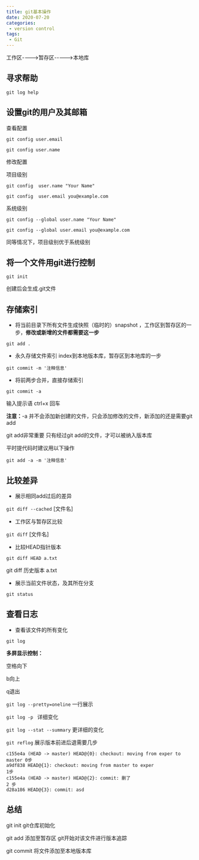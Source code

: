 ```yaml
---
title: git基本操作
date: 2020-07-20
categories:
 - version control
tags:
 - Git
---
```


工作区---->暂存区----->本地库

## 寻求帮助

`git log help`

## 设置git的用户及其邮箱

查看配置

```git
git config user.email

git config user.name
```

修改配置

项目级别

```
git config  user.name "Your Name"

git config  user.email you@example.com
```

系统级别

```
git config --global user.name "Your Name"

git config --global user.email you@example.com
```

同等情况下，项目级别优于系统级别

## 将一个文件用git进行控制

`git init`

创建后会生成.git文件

## 存储索引

* 将当前目录下所有文件生成快照（临时的）snapshot ，工作区到暂存区的一步，**修改或新增的文件都需要这一步**

`git add .`

* 永久存储文件索引 index到本地版本库，暂存区到本地库的一步

`git commit -m '注释信息'`

* 将前两步合并，直接存储索引

`git commit -a`

输入提示语 ctrl+x 回车

**注意：**-a 并不会添加新创建的文件，只会添加修改的文件，新添加的还是需要git add



git add非常重要 只有经过git add的文件，才可以被纳入版本库

平时提代码时建议用以下操作

`git add -a -m '注释信息'`

## 比较差异

* 展示相同add过后的差异

`git diff --cached` [文件名]

* 工作区与暂存区比较

`git diff` [文件名]

* 比较HEAD指针版本

`git diff HEAD a.txt`

git diff 历史版本 a.txt

* 展示当前文件状态，及其所在分支

`git status`

## 查看日志

* 查看该文件的所有变化

`git log`

**多屏显示控制：**

空格向下 

b向上

q退出

`git log --pretty=oneline` 一行展示

`git log -p ` 详细变化

`git log --stat --summary` 更详细的变化

`git reflog` 展示版本前进后退需要几步

```
c155e4a (HEAD -> master) HEAD@{0}: checkout: moving from exper to master 0步
a9df838 HEAD@{1}: checkout: moving from master to exper					 1步
c155e4a (HEAD -> master) HEAD@{2}: commit: 删了						   2 步
d28a186 HEAD@{3}: commit: asd
```





## 总结

git init  git仓库初始化

git add 添加至暂存区 git开始对该文件进行版本追踪

git commit 将文件添加至本地版本库